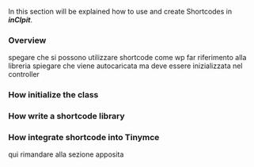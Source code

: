 In this section will be explained how to use and create Shortcodes in *__inCIpit__*.

### Overview
spegare che si possono utilizzare shortcode come wp
far riferimento alla libreria
spiegare che viene autocaricata ma deve essere inizializzata nel controller

### How initialize the class

### How write a shortcode library

### How integrate shortcode into Tinymce
qui rimandare alla sezione apposita